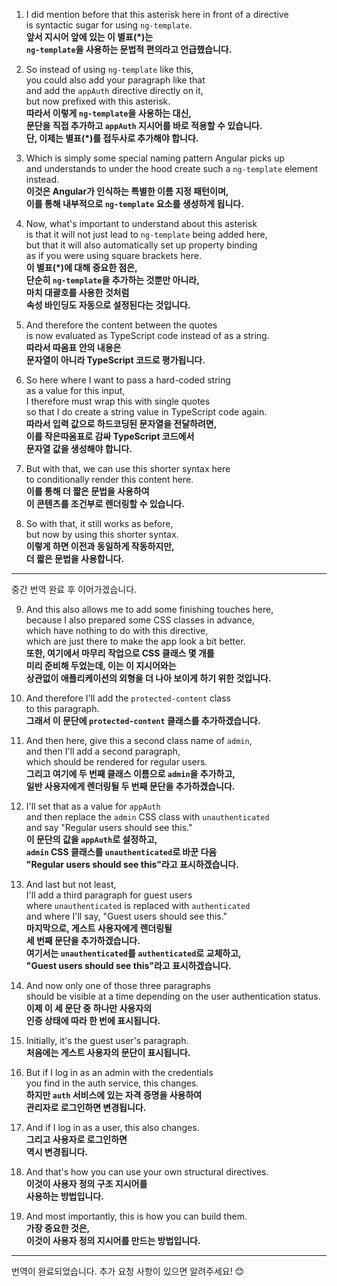 1. I did mention before that this asterisk here in front of a directive  
   is syntactic sugar for using `ng-template`.  
   **앞서 지시어 앞에 있는 이 별표(*)는  
   `ng-template`을 사용하는 문법적 편의라고 언급했습니다.**

2. So instead of using `ng-template` like this,  
   you could also add your paragraph like that  
   and add the `appAuth` directive directly on it,  
   but now prefixed with this asterisk.  
   **따라서 이렇게 `ng-template`을 사용하는 대신,  
   문단을 직접 추가하고 `appAuth` 지시어를 바로 적용할 수 있습니다.  
   단, 이제는 별표(*)를 접두사로 추가해야 합니다.**

3. Which is simply some special naming pattern Angular picks up  
   and understands to under the hood create such a `ng-template` element instead.  
   **이것은 Angular가 인식하는 특별한 이름 지정 패턴이며,  
   이를 통해 내부적으로 `ng-template` 요소를 생성하게 됩니다.**

4. Now, what's important to understand about this asterisk  
   is that it will not just lead to `ng-template` being added here,  
   but that it will also automatically set up property binding  
   as if you were using square brackets here.  
   **이 별표(*)에 대해 중요한 점은,  
   단순히 `ng-template`을 추가하는 것뿐만 아니라,  
   마치 대괄호를 사용한 것처럼  
   속성 바인딩도 자동으로 설정된다는 것입니다.**

5. And therefore the content between the quotes  
   is now evaluated as TypeScript code instead of as a string.  
   **따라서 따옴표 안의 내용은  
   문자열이 아니라 TypeScript 코드로 평가됩니다.**

6. So here where I want to pass a hard-coded string  
   as a value for this input,  
   I therefore must wrap this with single quotes  
   so that I do create a string value in TypeScript code again.  
   **따라서 입력 값으로 하드코딩된 문자열을 전달하려면,  
   이를 작은따옴표로 감싸 TypeScript 코드에서  
   문자열 값을 생성해야 합니다.**

7. But with that, we can use this shorter syntax here  
   to conditionally render this content here.  
   **이를 통해 더 짧은 문법을 사용하여  
   이 콘텐츠를 조건부로 렌더링할 수 있습니다.**

8. So with that, it still works as before,  
   but now by using this shorter syntax.  
   **이렇게 하면 이전과 동일하게 작동하지만,  
   더 짧은 문법을 사용합니다.**

---

중간 번역 완료 후 이어가겠습니다.

9. And this also allows me to add some finishing touches here,  
   because I also prepared some CSS classes in advance,  
   which have nothing to do with this directive,  
   which are just there to make the app look a bit better.  
   **또한, 여기에서 마무리 작업으로 CSS 클래스 몇 개를  
   미리 준비해 두었는데, 이는 이 지시어와는  
   상관없이 애플리케이션의 외형을 더 나아 보이게 하기 위한 것입니다.**

10. And therefore I'll add the `protected-content` class  
    to this paragraph.  
    **그래서 이 문단에 `protected-content` 클래스를 추가하겠습니다.**

11. And then here, give this a second class name of `admin`,  
    and then I'll add a second paragraph,  
    which should be rendered for regular users.  
    **그리고 여기에 두 번째 클래스 이름으로 `admin`을 추가하고,  
    일반 사용자에게 렌더링될 두 번째 문단을 추가하겠습니다.**

12. I'll set that as a value for `appAuth`  
    and then replace the `admin` CSS class with `unauthenticated`  
    and say "Regular users should see this."  
    **이 문단의 값을 `appAuth`로 설정하고,  
    `admin` CSS 클래스를 `unauthenticated`로 바꾼 다음  
    "Regular users should see this"라고 표시하겠습니다.**

13. And last but not least,  
    I'll add a third paragraph for guest users  
    where `unauthenticated` is replaced with `authenticated`  
    and where I'll say, "Guest users should see this."  
    **마지막으로, 게스트 사용자에게 렌더링될  
    세 번째 문단을 추가하겠습니다.  
    여기서는 `unauthenticated`를 `authenticated`로 교체하고,  
    "Guest users should see this"라고 표시하겠습니다.**

14. And now only one of those three paragraphs  
    should be visible at a time depending on the user authentication status.  
    **이제 이 세 문단 중 하나만 사용자의  
    인증 상태에 따라 한 번에 표시됩니다.**

15. Initially, it's the guest user's paragraph.  
    **처음에는 게스트 사용자의 문단이 표시됩니다.**

16. But if I log in as an admin with the credentials  
    you find in the auth service, this changes.  
    **하지만 `auth` 서비스에 있는 자격 증명을 사용하여  
    관리자로 로그인하면 변경됩니다.**

17. And if I log in as a user, this also changes.  
    **그리고 사용자로 로그인하면  
    역시 변경됩니다.**

18. And that's how you can use your own structural directives.  
    **이것이 사용자 정의 구조 지시어를  
    사용하는 방법입니다.**

19. And most importantly, this is how you can build them.  
    **가장 중요한 것은,  
    이것이 사용자 정의 지시어를 만드는 방법입니다.**

---

번역이 완료되었습니다. 추가 요청 사항이 있으면 알려주세요! 😊
